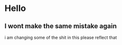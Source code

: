 # Hello

## I wont make the same mistake again

i am changing some of the shit in this please reflect that